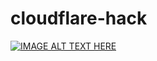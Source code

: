 # cloudflare-hack

[![IMAGE ALT TEXT HERE](https://img.youtube.com/vi/zRhwFSK1glU/0.jpg)](https://www.youtube.com/watch?v=zRhwFSK1glU)
